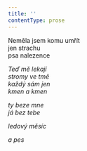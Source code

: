 ```yaml
---
title: ''
contentType: prose
---
```


<section>

Neměla jsem komu umřít  
jen strachu  
psa nalezence

_Teď mě lekají  
stromy ve tmě  
každý sám jen  
kmen a kmen_

</section>

<section>

_ty beze mne  
já bez tebe_

</section>

<section>

_ledový měsíc_

</section>

<section>

_a pes_

</section>
